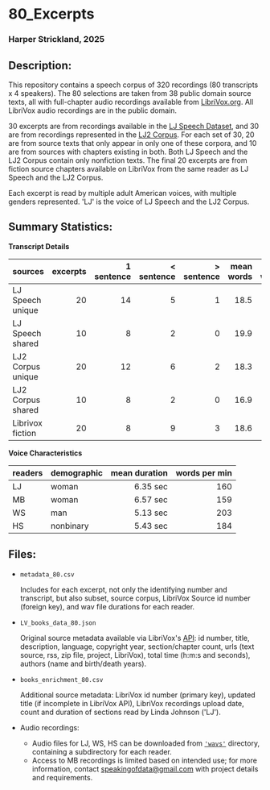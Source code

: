 # 80_Excerpts

### Harper Strickland, 2025

## Description:

This repository contains a speech corpus of 320 recordings (80 transcripts x 4 speakers). The 80 selections are taken from 38 public domain source texts, all with full-chapter audio recordings available from [LibriVox.org][1]. All LibriVox audio recordings are in the public domain.

[1]: <https://librivox.org/pages/about-librivox/> "About LibriVox"

30 excerpts are from recordings available in the [LJ Speech Dataset][2], and 30 are from recordings represented in the [LJ2 Corpus][3]. For each set of 30, 20 are from source texts that only appear in only one of these corpora, and 10 are from sources with chapters existing in both. Both LJ Speech and the LJ2 Corpus contain only nonfiction texts. The final 20 excerpts are from fiction source chapters available on LibriVox from the same reader as LJ Speech and the LJ2 Corpus.

[2]: <https://keithito.com/LJ-Speech-Dataset/> "Access LJ Speech"
[3]: <https://github.com/speakingofdata/LJ2_Corpus> "Access LJ2 Corpus"

Each excerpt is read by multiple adult American voices, with multiple genders represented. 'LJ' is the voice of LJ Speech and the LJ2 Corpus.


## Summary Statistics:

**Transcript Details**

sources            | excerpts | 1 sentence | < sentence | > sentence | mean words | min words | max words
:----------------- | -------: | ---------: | ---------: | ---------: | ---------: | --------: | --------:
LJ Speech unique   | 20       | 14         | 5          | 1          | 18.5       | 10        | 30      |
LJ Speech shared   | 10       | 8          | 2          | 0          | 19.9       | 14        | 27      |
LJ2 Corpus unique  | 20       | 12         | 6          | 2          | 18.3       | 6         | 28      |
LJ2 Corpus shared  | 10       | 8          | 2          | 0          | 16.9       | 5         | 25      |
Librivox fiction   | 20       | 8          | 9          | 3          | 18.6       | 3         | 31      |

**Voice Characteristics**

readers | demographic | mean duration | words per min
:------ | :---------- | ------------: | ------------:
LJ      | woman       | 6.35 sec      | 160         |
MB      | woman       | 6.57 sec      | 159         |
WS      | man         | 5.13 sec      | 203         |
HS      | nonbinary   | 5.43 sec      | 184         |


## Files:

- `metadata_80.csv`

	Includes for each excerpt, not only the identifying number and transcript, but also subset, source corpus, LibriVox Source id number (foreign key), and wav file durations for each reader.

- `LV_books_data_80.json`

	Original source metadata available via LibriVox's [API][4]: id number, title, description, language, copyright year, section/chapter count, urls (text source, rss, zip file, project, LibriVox), total time (h\:m\:s and seconds), authors (name and birth/death years).

[4]: <https://librivox.org/api/info> "LibriVox API documentation"

- `books_enrichment_80.csv`

	Additional source metadata: LibriVox id number (primary key), updated title (if incomplete in LibriVox API), LibriVox recordings upload date, count and duration of sections read by Linda Johnson ('LJ').

- Audio recordings:
	- Audio files for LJ, WS, HS can be downloaded from [`'wavs'`][5] directory, containing a subdirectory for each reader.
	- Access to MB recordings is limited based on intended use; for more information, contact <a href="mailto:speakingofdata\@gmail.com">speakingofdata\@gmail.com</a> with project details and requirements.

[5]: <https://github.com/speakingofdata/80_Excerpts/tree/main/wavs> "wavs subdirectory"
